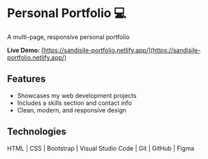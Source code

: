 # Personal Portfolio 💻

A multi-page, responsive personal portfolio

**Live Demo:** [https://sandisile-portfolio.netlify.app/](https://sandisile-portfolio.netlify.app/)  

## Features
- Showcases my web development projects  
- Includes a skills section and contact info  
- Clean, modern, and responsive design  

## Technologies
HTML | CSS | Bootstrap | Visual Studio Code | Git | GitHub | Figma
